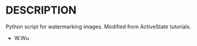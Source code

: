 DESCRIPTION
===============
Python script for watermarking images. 
Modified from ActiveState tutorials.
- W.Wu
